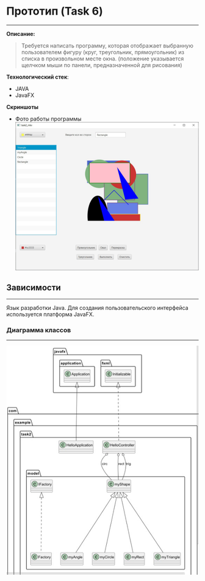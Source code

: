 [1]:images/work.jpg
[2]:images/class.jpg

# Прототип (Task 6)

---
**Описание:**



> Требуется написать программу, которая  отображает  выбранную пользователем фигуру (круг, треугольник, прямоугольник)  из списка в произвольном месте окна.
> (положение указывается щелчком мыши по панели, предназначенной для рисования)



**Технологический стек**:
* JAVA
* JavaFX

**Скриншоты**
* Фото работы программы
  ![ФОТО][1]

## Зависимости

---
Язык разработки Java.
Для создания пользовательского интерфейса используется платформа JavaFX.

### Диаграмма классов

---
![ФОТО][2]